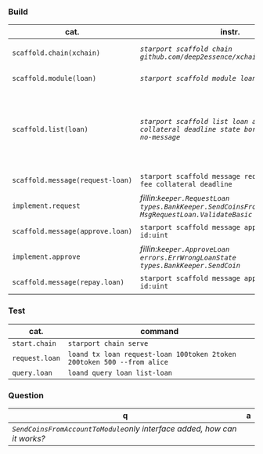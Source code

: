 ### Build
cat.|instr.|output
-|-|-
```scaffold.chain(xchain)```|*```starport scaffold chain github.com/deep2essence/xchain --no-module```*|*```app/,cmd,/docs/,testutil/,vue/,config.yml```<br><br>```go.mod,go.sum,readme.md,.github/,.gitignore```*
```scaffold.module(loan)```|*```starport scaffold module loan --dep bank```*|*generated:```proto/loan/,x/loan/,testutil/keeper/loan.go```<br>modified:```app/app.go,docs/static/openapi.yml```*
```scaffold.list(loan)```|*```starport scaffold list loan amount fee collateral deadline state borrower lender --no-message```*|***query+types+genesis**<br>generated: ```proto/loan/loan.proto```,<br>```x/loan/client/cli/query_loan*.go,```,<br>```x/loan/types/,```,<br>```x/loan/keeper/*loan*.go```<br><br>modified:**```proto/loan/query.proto+genesis.proto```**<br>```x/loan/types+```*
```scaffold.message(request-loan)```|```starport scaffold message request-loan amount fee collateral deadline```|***tx+message+codec+handler**<br>modified:```tx.proto```*
```implement.request```|*fillin:```keeper.RequestLoan```<br>```types.BankKeeper.SendCoinsFromAccountToModule```<br>```MsgRequestLoan.ValidateBasic```*
```scaffold.message(approve.loan)```|```starport scaffold message approve-loan id:uint```|***tx+message+codec+handler**<br>modified:```tx.proto```*
```implement.approve```|*fillin:```keeper.ApproveLoan```<br>```errors.ErrWrongLoanState```<br>```types.BankKeeper.SendCoin```*
```scaffold.message(repay.loan)```|```starport scaffold message approve-loan id:uint```|***tx+message+codec+handler**<br>modified:```tx.proto```*


### Test
cat.|command
-|-
```start.chain```|```starport chain serve```
```request.loan```|```loand tx loan request-loan 100token 2token 200token 500 --from alice ```
```query.loan```|```loand query loan list-loan```

### Question
q|a
-|-
*```SendCoinsFromAccountToModule```only interface added, how can it works?*|

